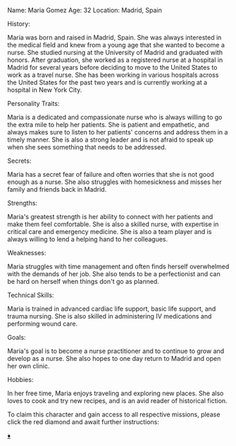 Name: Maria Gomez
Age: 32
Location: Madrid, Spain

History:

Maria was born and raised in Madrid, Spain. She was always interested in the medical field and knew from a young age that she wanted to become a nurse. She studied nursing at the University of Madrid and graduated with honors. After graduation, she worked as a registered nurse at a hospital in Madrid for several years before deciding to move to the United States to work as a travel nurse. She has been working in various hospitals across the United States for the past two years and is currently working at a hospital in New York City.

Personality Traits:

Maria is a dedicated and compassionate nurse who is always willing to go the extra mile to help her patients. She is patient and empathetic, and always makes sure to listen to her patients' concerns and address them in a timely manner. She is also a strong leader and is not afraid to speak up when she sees something that needs to be addressed.

Secrets:

Maria has a secret fear of failure and often worries that she is not good enough as a nurse. She also struggles with homesickness and misses her family and friends back in Madrid.

Strengths:

Maria's greatest strength is her ability to connect with her patients and make them feel comfortable. She is also a skilled nurse, with expertise in critical care and emergency medicine. She is also a team player and is always willing to lend a helping hand to her colleagues.

Weaknesses:

Maria struggles with time management and often finds herself overwhelmed with the demands of her job. She also tends to be a perfectionist and can be hard on herself when things don't go as planned.

Technical Skills:

Maria is trained in advanced cardiac life support, basic life support, and trauma nursing. She is also skilled in administering IV medications and performing wound care.

Goals:

Maria's goal is to become a nurse practitioner and to continue to grow and develop as a nurse. She also hopes to one day return to Madrid and open her own clinic.

Hobbies:

In her free time, Maria enjoys traveling and exploring new places. She also loves to cook and try new recipes, and is an avid reader of historical fiction.

To claim this character and gain access to all respective missions, please click the red diamond and await further instructions:  

[:diamonds:](https://blog.workmates.live/maria)